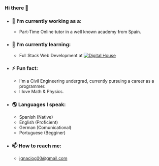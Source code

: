 ### Hi there 👋

<!--
**nachog00/nachog00** is a ✨ _special_ ✨ repository because its `README.md` (this file) appears on your GitHub profile.

Here are some ideas to get you started:

-->

- ### 🔭 I’m currently working as a:
  - Part-Time Online tutor in a well known academy from Spain.

- ### 🌱 I’m currently learning:
  - Full Stack Web Development at  [![Digital House](https://img.shields.io/badge/-Digital_House-red?logo=accenture&logoColor=red&labelColor=grey)](https://www.digitalhouse.com/ar/productos/programcion/programacion-web-full-stack)

- ### ⚡ Fun fact:
  - I'm a Civil Engineering undergrad, currently pursuing a career as a programmer.
  - I love Math & Physics.

- ### 🌎 Languages I speak:
  - Spanish     (Native)
  - English     (Proficient)
  - German      (Comunicational)
  - Portuguese  (Begginer)

- ### 📫 How to reach me:
  - ignaciog00@gmail.com
